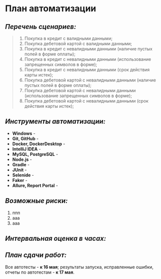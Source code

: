 # План автоматизации
## *Перечень сценариев:*
> 1. Покупка в кредит с валидными данными;
> 2. Покупка дебетовой картой с валидными данными;
> 3. Покупка в кредит с невалидными данными (наличие пустых полей в форме оплаты);
> 4. Покупка в кредит с невалидными данными (использование запрещенных символов в форме);
> 5. Покупка в кредит с невалидными данными (срок действия карты истек);
> 6. Покупка дебетовой картой с невалидными данными (наличие пустых полей в форме оплаты);
> 7. Покупка дебетовой картой с невалидными данными (использование запрещенных символов в форме);
> 8. Покупка дебетовой картой с невалидными данными (срок действия карты истек);

## *Инструменты автоматизации:* 
- **Windows** - 
- **Git, GitHub** - 
- **Docker, DockerDesktop** - 
- **IntelliJ IDEA** - 
- **MySQL, PostgreSQL** - 
- **Node.js** - 
- **Gradle** - 
- **JUnit** - 
- **Selenide** - 
- **Faker** - 
- **Allure, Report Portal** - 

## *Возможные риски:*
1. ппп
2. ааа
3. ааа

## *Интервальная оценка в часах:*


## *План сдачи работ:*
Все автотесты - **к 16 мая**; результаты запуска, исправленные ошибки, отчеты по автотестам - **к 17 мая**.  